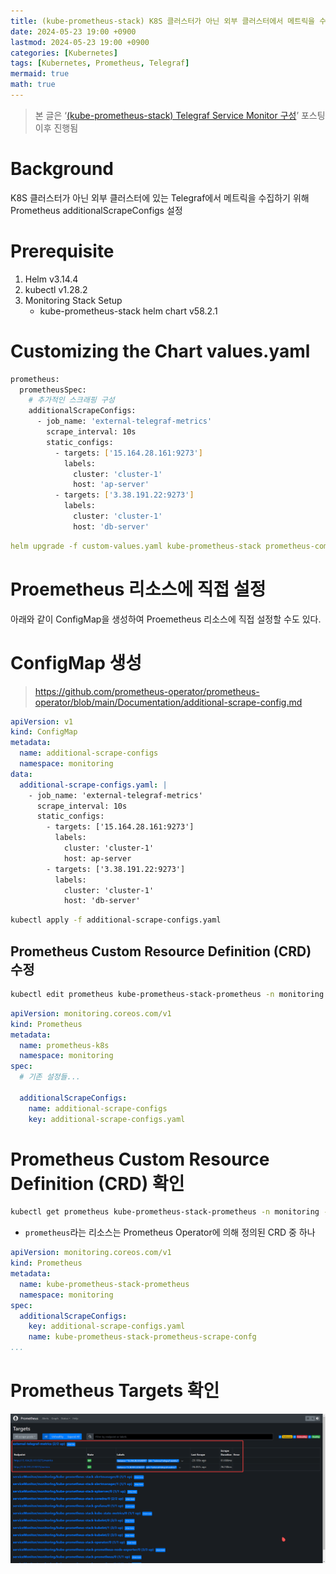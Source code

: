 ```yaml
---
title: (kube-prometheus-stack) K8S 클러스터가 아닌 외부 클러스터에서 메트릭을 수집하기 위한 Prometheus additionalScrapeConfigs 설정
date: 2024-05-23 19:00 +0900
lastmod: 2024-05-23 19:00 +0900
categories: [Kubernetes]
tags: [Kubernetes, Prometheus, Telegraf]
mermaid: true
math: true
---
```


> 본 글은 ‘[(kube-prometheus-stack) Telegraf Service Monitor 구성](https://woobni.github.io/posts/post240516/)’ 포스팅 이후 진행됨
>

# Background

K8S 클러스터가 아닌 외부 클러스터에 있는 Telegraf에서 메트릭을 수집하기 위해 Prometheus additionalScrapeConfigs 설정

# Prerequisite

1. Helm v3.14.4
2. kubectl v1.28.2
3. Monitoring Stack Setup
    - kube-prometheus-stack helm chart v58.2.1

# Customizing the Chart values.yaml

```bash
prometheus:
  prometheusSpec:
    # 추가적인 스크래핑 구성
    additionalScrapeConfigs:
      - job_name: 'external-telegraf-metrics'
        scrape_interval: 10s
        static_configs:
          - targets: ['15.164.28.161:9273']
            labels:
              cluster: 'cluster-1'
              host: 'ap-server'
          - targets: ['3.38.191.22:9273']
            labels:
              cluster: 'cluster-1'
              host: 'db-server'
```

```yaml
helm upgrade -f custom-values.yaml kube-prometheus-stack prometheus-community/kube-prometheus-stack -n monitoring
```

# Proemetheus 리소스에 직접 설정

아래와 같이 ConfigMap을 생성하여 Proemetheus 리소스에 직접 설정할 수도 있다.

# ConfigMap 생성

> https://github.com/prometheus-operator/prometheus-operator/blob/main/Documentation/additional-scrape-config.md
>

```yaml
apiVersion: v1
kind: ConfigMap
metadata:
  name: additional-scrape-configs
  namespace: monitoring
data:
  additional-scrape-configs.yaml: |
    - job_name: 'external-telegraf-metrics'
      scrape_interval: 10s
      static_configs:
        - targets: ['15.164.28.161:9273']
          labels:
            cluster: 'cluster-1'
            host: ap-server
        - targets: ['3.38.191.22:9273']
          labels:
            cluster: 'cluster-1'
            host: 'db-server'
```

```bash
kubectl apply -f additional-scrape-configs.yaml
```

## Prometheus Custom Resource Definition (CRD) 수정

```bash
kubectl edit prometheus kube-prometheus-stack-prometheus -n monitoring
```

```yaml
apiVersion: monitoring.coreos.com/v1
kind: Prometheus
metadata:
  name: prometheus-k8s
  namespace: monitoring
spec:
  # 기존 설정들...

  additionalScrapeConfigs:
    name: additional-scrape-configs
    key: additional-scrape-configs.yaml
```

# Prometheus Custom Resource Definition (CRD) 확인

```bash
kubectl get prometheus kube-prometheus-stack-prometheus -n monitoring -o yaml
```

- `prometheus`라는 리소스는 Prometheus Operator에 의해 정의된 CRD 중 하나

```yaml
apiVersion: monitoring.coreos.com/v1
kind: Prometheus
metadata:
  name: kube-prometheus-stack-prometheus
  namespace: monitoring
spec:
  additionalScrapeConfigs:
    key: additional-scrape-configs.yaml
    name: kube-prometheus-stack-prometheus-scrape-confg
...
```

# Prometheus Targets 확인

![Untitled](/assets/img/2024-05-23-post240523/Untitled.png)
